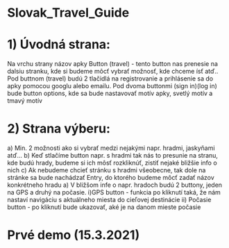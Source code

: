 # Slovak_Travel_Guide
<h1>1) Úvodná strana:</h1>
     Na vrchu strany názov apky 
     Button (travel) - tento button nas prenesie na dalsiu stranku, kde si budeme môcť vybrať možnosť, kde chceme ísť atď.. 
     Pod buttnom (travel) budú 2 tlačidlá na registrovanie a prihlásenie sa do apky pomocou googlu alebo emailu. 
     Pod dvoma buttonmi (sign in)(log in) bude button options, kde sa bude nastavovať motív apky, svetlý motív a tmavý motív 
<h1>2) Strana výberu:</h1>
    a) Min. 2 možnosti ako si vybrať medzi nejakými napr. hradmi, jaskyňami atď...
    b) Keď stlačíme button napr. s hradmi tak nás to presunie na stranu, kde budú hrady, budeme si ich môsť rozkliknúť, zistiť nejaké bližšie info o nich
    c) Ak nebudeme chcieť stránku s hradmi všeobecne, tak dole na stránke sa bude nachádzať Entry, do ktorého budeme môcť zadať názov konkrétneho hradu
            a) V bližšom infe o napr. hradoch budú 2 buttony, jeden na GPS a druhý na počasie.
                    i)GPS button - funkcia po kliknutí taká, že nám nastaví navigáciu s aktuálneho miesta do cieľovej destinácie
                    ii) Počasie button - po kliknutí bude ukazovať, aké je na danom mieste počasie
<h1>Prvé demo (15.3.2021)</h1>

